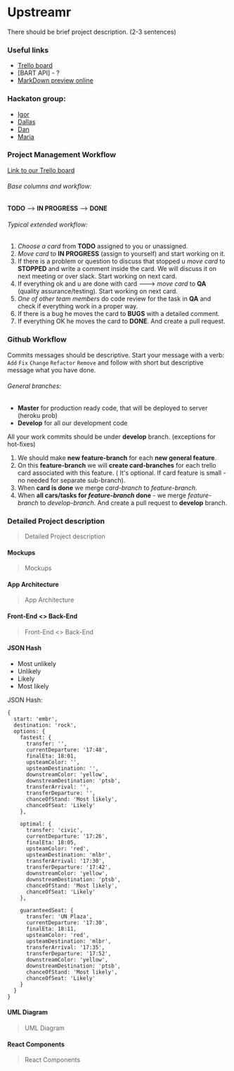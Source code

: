 # Upstreamr

There should be brief project description. (2-3 sentences)

### Useful links

* [Trello board]
* [BART API] - ?
* [MarkDown preview online]

### Hackaton group:

* [Igor]
* [Dallas]
* [Dan]
* [Maria]

### Project Management Workflow
[Link to our Trello board]

###### Base columns and workflow: ######
**TODO** --> **IN PROGRESS** --> **DONE**

###### Typical extended workflow: ######

1. _Choose a card_ from **TODO** assigned to you or unassigned.
2. _Move card_ to **IN PROGRESS** (assign to yourself) and start working on it.
3. If there is a problem or question to discuss that stopped u _move card_ to **STOPPED** and write a comment inside the card. We will discuss it on next meeting or over slack. Start working on next card.
4. If everything ok and u are done with card --->  _move card_ to **QA** (quality assurance/testing). Start working on next card.
5. _One of other team members_ do code review for the task in **QA** and check if everything work in a proper way.
6. If there is a bug he moves the card to **BUGS** with a detailed comment.
7. If everything OK he moves the card to **DONE**. And create a pull request.

### Github Workflow

Commits messages should be descriptive. Start your message with a verb: `Add` `Fix` `Change` `Refactor` `Remove` and follow with short but descriptive message what you have done.


###### General branches: ######
* **Master** for production ready code, that will be deployed to server (heroku prob)
* **Develop** for all our development code

All your work commits should be under **develop** branch. (exceptions for hot-fixes)

1. We should make **new feature-branch** for each **new general feature**.
2. On this **feature-branch** we will **create card-branches** for each trello card associated with this feature. ( It's optional. If card feature is small - no needed for separate sub-branch).
3. When **card is done** we merge _card-branch_ to _feature-branch_.
4. When **all cars/tasks for _feature-branch_ done** - we merge _feature-branch_ to _develop-branch_. And create a pull request to **develop** branch.

[Link to our Trello board]: <https://trello.com/b/PIuC5QsF/upstreamr>
[Trello board]: <https://trello.com/b/PIuC5QsF/upstreamr>
[Igor]: <https://github.com/IgorDmitriev>
[Dallas]: <https://github.com/dallaswmorgan>
[Dan]: <https://github.com/dankim93>
[Maria]: <https://github.com/mbelgrader>
[MarkDown preview online]: <http://markdownlivepreview.com/>


### Detailed Project description ###

> Detailed Project description

#### Mockups ####

> Mockups

#### App Architecture ####

> App Architecture

#### Front-End <> Back-End ####

> Front-End <> Back-End

#### JSON Hash ####

* Most unlikely
* Unlikely
* Likely
* Most likely

JSON Hash:
```
{
  start: 'embr',
  destination: 'rock',
  options: {
    fastest: {
      transfer: '',
      currentDeparture: '17:48',
      finalEta: 18:01,
      upsteamColor: '',
      upsteamDestination: '',
      downstreamColor: 'yellow',
      downstreamDestination: 'ptsb',
      transferArrival: '',
      transferDeparture: '',
      chanceOfStand: 'Most likely',
      chanceOfSeat: 'Likely'
    },

    optimal: {
      transfer: 'civic',
      currentDeparture: '17:26',
      finalEta: 18:05,
      upsteamColor: 'red',
      upsteamDestination: 'mlbr',
      transferArrival: '17:30',
      transferDeparture: '17:42',
      downstreamColor: 'yellow',
      downstreamDestination: 'ptsb',
      chanceOfStand: 'Most likely',
      chanceOfSeat: 'Likely'
    },

    guaranteedSeat: {
      transfer: 'UN Plaza',
      currentDeparture: '17:30',
      finalEta: 18:11,
      upsteamColor: 'red',
      upsteamDestination: 'mlbr',
      transferArrival: '17:35',
      transferDeparture: '17:52',
      downstreamColor: 'yellow',
      downstreamDestination: 'ptsb',
      chanceOfStand: 'Most likely',
      chanceOfSeat: 'Likely'
    }
  }
}
```

#### UML Diagram ####

> UML Diagram

#### React Components ####

> React Components
